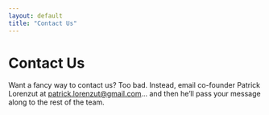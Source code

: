 ```yaml
---
layout: default
title: "Contact Us"
---
```


# Contact Us

Want a fancy way to contact us? Too bad. Instead, email co-founder Patrick Lorenzut at <a href="mailto:patrick.lorenzut@gmail.com">patrick.lorenzut@gmail.com</a>... and then he’ll pass your message along to the rest of the team.